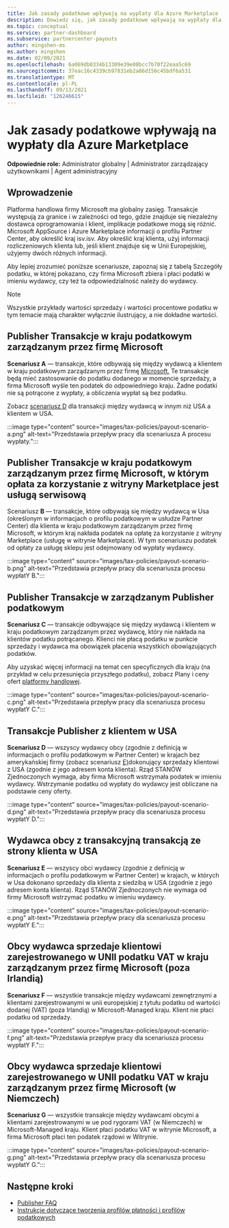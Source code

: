 ```yaml
---
title: Jak zasady podatkowe wpływają na wypłaty dla Azure Marketplace
description: Dowiedz się, jak zasady podatkowe wpływają na wypłaty dla Azure Marketplace.
ms.topic: conceptual
ms.service: partner-dashboard
ms.subservice: partnercenter-payouts
author: mingshen-ms
ms.author: mingshen
ms.date: 02/09/2021
ms.openlocfilehash: 6a069db0334b13309e39e08bcc7b70f22eaa5c69
ms.sourcegitcommit: 37eac16c4339cb97831eb2a86d156c45bdf6a531
ms.translationtype: MT
ms.contentlocale: pl-PL
ms.lasthandoff: 09/13/2021
ms.locfileid: "126246615"
---
```

# <a name="how-tax-policies-affect-payout-for-azure-marketplace"></a>Jak zasady podatkowe wpływają na wypłaty dla Azure Marketplace

**Odpowiednie role:** Administrator globalny | Administrator zarządzający użytkownikami | Agent administracyjny

## <a name="introduction"></a>Wprowadzenie

Platforma handlowa firmy Microsoft ma globalny zasięg. Transakcje występują za granice i w zależności od tego, gdzie znajduje się niezależny dostawca oprogramowania i klient, implikacje podatkowe mogą się różnić. Microsoft AppSource i Azure Marketplace informacji o profilu Partner Center, aby określić kraj isv.isv. Aby określić kraj klienta, użyj informacji rozliczeniowych klienta lub, jeśli klient znajduje się w Unii Europejskiej, użyjemy dwóch różnych informacji.

Aby lepiej zrozumieć poniższe scenariusze, zapoznaj się z tabelą Szczegóły podatku, w której pokazano, czy firma Microsoft zbiera i płaci podatki w imieniu wydawcy, czy też ta odpowiedzialność należy do wydawcy. [](tax-details-marketplace.md)

> [!NOTE]
> Wszystkie przykłady wartości sprzedaży i wartości procentowe podatku w tym temacie mają charakter wyłącznie ilustrujący, a nie dokładne wartości.

## <a name="publisher-transacts-in-microsoft-managed-tax-country"></a>Publisher Transakcje w kraju podatkowym zarządzanym przez firmę Microsoft

**Scenariusz A** — transakcje, które odbywają się między wydawcą a klientem w kraju podatkowym zarządzanym przez firmę [Microsoft.](tax-details-marketplace.md#microsoft-managed-countries) Te transakcje będą mieć zastosowanie do podatku dodanego w momencie sprzedaży, a firma Microsoft wyśle ten podatek do odpowiedniego kraju. Żadne podatki nie są potrącone z wypłaty, a obliczenia wypłat są bez podatku.

Zobacz [scenariusz D](#foreign-publisher-transacts-with-us-customer) dla transakcji między wydawcą w innym niż USA a klientem w USA.

:::image type="content" source="images/tax-policies/payout-scenario-a.png" alt-text="Przedstawia przepływ pracy dla scenariusza A procesu wypłaty.":::

## <a name="publisher-transacts-in-microsoft-managed-tax-country-where-marketplace-fee-is-taxable-service"></a>Publisher Transakcje w kraju podatkowym zarządzanym przez firmę Microsoft, w którym opłata za korzystanie z witryny Marketplace jest usługą serwisową

Scenariusz **B** — transakcje, które odbywają się między wydawcą w Usa (określonym w informacjach o profilu podatkowym w usłudze Partner Center) dla klienta w kraju podatkowym zarządzanym przez firmę Microsoft, w którym kraj nakłada podatek na opłatę za korzystanie z witryny Marketplace (usługę w witrynie Marketplace). W tym scenariuszu podatek od opłaty za usługę sklepu jest odejmowany od wypłaty wydawcy.

:::image type="content" source="images/tax-policies/payout-scenario-b.png" alt-text="Przedstawia przepływ pracy dla scenariusza procesu wypłatY B.":::

## <a name="publisher-transacts-in-publisher-managed-tax-country"></a>Publisher Transakcje w zarządzanym Publisher podatkowym

**Scenariusz C** — transakcje odbywające się między wydawcą i klientem w kraju podatkowym zarządzanym przez wydawcę, który nie nakłada na klientów podatku potrącanego. Klienci nie płacą podatku w punkcie sprzedaży i wydawca ma obowiązek płacenia wszystkich obowiązujących podatków.

Aby uzyskać więcej informacji na temat cen specyficznych dla kraju (na przykład w celu przesunięcia przyszłego podatku), zobacz Plany i ceny ofert [platformy handlowej](/azure/marketplace/plans-pricing#custom-prices).

:::image type="content" source="images/tax-policies/payout-scenario-c.png" alt-text="Przedstawia przepływ pracy dla scenariusza procesu wypłatY C.":::

## <a name="foreign-publisher-transacts-with-us-customer"></a>Transakcje Publisher z klientem w USA

**Scenariusz D** — wszyscy wydawcy obcy (zgodnie z definicją w informacjach o profilu podatkowym w Partner Center) w krajach bez amerykańskiej firmy (zobacz scenariusz [E)](#foreign-publisher-with-a-treaty-transacts-with-us-customer)dokonujący sprzedaży klientowi z USA (zgodnie z jego adresem konta klienta). Rząd STANÓW Zjednoczonych wymaga, aby firma Microsoft wstrzymała podatek w imieniu wydawcy. Wstrzymanie podatku od wypłaty do wydawcy jest obliczane na podstawie ceny oferty.

:::image type="content" source="images/tax-policies/payout-scenario-d.png" alt-text="Przedstawia przepływ pracy dla scenariusza procesu wypłatY D.":::

## <a name="foreign-publisher-with-a-treaty-transacts-with-us-customer"></a>Wydawca obcy z transakcyjną transakcją ze strony klienta w USA

**Scenariusz E** — wszyscy obci wydawcy (zgodnie z definicją w informacjach o profilu podatkowym w Partner Center) w krajach, w których w Usa dokonano sprzedaży dla klienta z siedzibą w USA (zgodnie z jego adresem konta klienta). Rząd STANÓW Zjednoczonych nie wymaga od firmy Microsoft wstrzymać podatku w imieniu wydawcy.

:::image type="content" source="images/tax-policies/payout-scenario-e.png" alt-text="Przedstawia przepływ pracy dla scenariusza procesu wypłatY E.":::

## <a name="foreign-publisher-sells-to-an-eu-vat-registered-customer-in-a-microsoft-managed-country-outside-ireland"></a>Obcy wydawca sprzedaje klientowi zarejestrowanego w UNII podatku VAT w kraju zarządzanym przez firmę Microsoft (poza Irlandią)

**Scenariusz F** — wszystkie transakcje między wydawcami zewnętrznymi a klientami zarejestrowanymi w unii europejskiej z tytułu podatku od wartości dodanej (VAT) (poza Irlandią) w Microsoft-Managed kraju. Klient nie płaci podatku od sprzedaży.

:::image type="content" source="images/tax-policies/payout-scenario-f.png" alt-text="Przedstawia przepływ pracy dla scenariusza procesu wypłatY F.":::

## <a name="foreign-publisher-sells-to-an-eu-vat-registered-customer-in-a-microsoft-managed-country-in-ireland"></a>Obcy wydawca sprzedaje klientowi zarejestrowanego w UNII podatku VAT w kraju zarządzanym przez firmę Microsoft (w Niemczech)

**Scenariusz G** — wszystkie transakcje między wydawcami obcymi a klientami zarejestrowanymi w ue pod rygorami VAT (w Niemczech) w Microsoft-Managed kraju. Klient płaci podatku VAT w witrynie Microsoft, a firma Microsoft płaci ten podatek rządowi w Witrynie.

:::image type="content" source="images/tax-policies/payout-scenario-g.png" alt-text="Przedstawia przepływ pracy dla scenariusza procesu wypłatY G.":::

## <a name="next-steps"></a>Następne kroki

- [Publisher FAQ](/azure/marketplace/marketplace-faq-publisher-guide)
- [Instrukcje dotyczące tworzenia profilów płatności i profilów podatkowych](./set-up-your-payout-account.md?context=%2fazure%2fmarketplace%2fcontext%2fcontext#create-a-payment-profile)